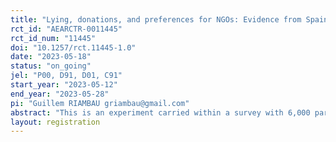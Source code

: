 ```yaml
---
title: "Lying, donations, and preferences for NGOs: Evidence from Spain "
rct_id: "AEARCTR-0011445"
rct_id_num: "11445"
doi: "10.1257/rct.11445-1.0"
date: "2023-05-18"
status: "on_going"
jel: "P00, D91, D01, C91"
start_year: "2023-05-12"
end_year: "2023-05-28"
pi: "Guillem RIAMBAU griambau@gmail.com"
abstract: "This is an experiment carried within a survey with 6,000 participants in Spain. Subjects are asked to think about a number between 0 and 5. Then they are asked to reveal the number and at the same time told that the number will be converted into € for a given NGO chosen at at random among 4 NGOs. The goal is to assess willingness to donate depending on individual characteristics and NGOs location of headquarters and main goals. "
layout: registration
---
```


